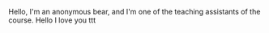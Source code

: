 Hello, I'm an anonymous bear, and I'm one of the teaching assistants of the course.
Hello I love you ttt
